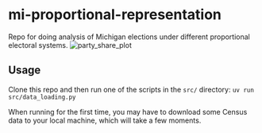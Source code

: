 # mi-proportional-representation

Repo for doing analysis of Michigan elections under different proportional electoral systems.
![party_share_plot](https://github.com/user-attachments/assets/1bf738fc-f7f6-4b9f-b549-8232258110fe)

## Usage

Clone this repo and then run one of the scripts in the `src/` directory:
`uv run src/data_loading.py`

When running for the first time, you may have to download some Census data to your local machine, which will take a few moments.

